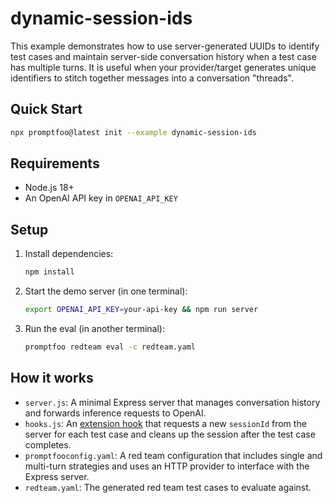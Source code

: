 # dynamic-session-ids

This example demonstrates how to use server-generated UUIDs to identify test cases and maintain server-side conversation history when a test case has multiple turns. It is useful when your provider/target generates unique identifiers to stitch together messages into a conversation "threads".

## Quick Start

```sh
npx promptfoo@latest init --example dynamic-session-ids
```

## Requirements

- Node.js 18+
- An OpenAI API key in `OPENAI_API_KEY`

## Setup

1. Install dependencies:

   ```bash
   npm install
   ```

2. Start the demo server (in one terminal):

   ```bash
   export OPENAI_API_KEY=your-api-key && npm run server
   ```

3. Run the eval (in another terminal):

   ```bash
   promptfoo redteam eval -c redteam.yaml
   ```

## How it works

- `server.js`: A minimal Express server that manages conversation history and forwards inference requests to OpenAI.
- `hooks.js`: An [extension hook](https://www.promptfoo.dev/docs/configuration/reference/#extension-hooks) that requests a new `sessionId` from the server for each test case and cleans up the session after the test case completes.
- `promptfooconfig.yaml`: A red team configuration that includes single and multi-turn strategies and uses an HTTP provider to interface with the Express server.
- `redteam.yaml`: The generated red team test cases to evaluate against.
